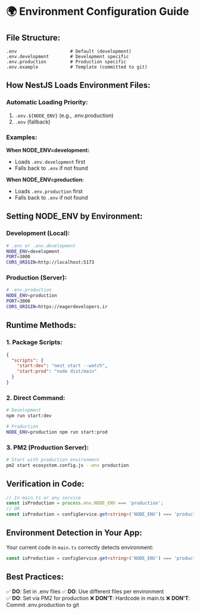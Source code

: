 # 🌍 Environment Configuration Guide

## File Structure:
```
.env                    # Default (development)
.env.development        # Development specific  
.env.production         # Production specific
.env.example            # Template (committed to git)
```

## How NestJS Loads Environment Files:

### Automatic Loading Priority:
1. `.env.${NODE_ENV}`     (e.g., .env.production)
2. `.env`                 (fallback)

### Examples:

**When NODE_ENV=development:**
- Loads `.env.development` first
- Falls back to `.env` if not found

**When NODE_ENV=production:**  
- Loads `.env.production` first
- Falls back to `.env` if not found

## Setting NODE_ENV by Environment:

### Development (Local):
```bash
# .env or .env.development
NODE_ENV=development
PORT=3000
CORS_ORIGIN=http://localhost:5173
```

### Production (Server):
```bash  
# .env.production
NODE_ENV=production
PORT=3000
CORS_ORIGIN=https://eagerdevelopers.ir
```

## Runtime Methods:

### 1. Package Scripts:
```json
{
  "scripts": {
    "start:dev": "nest start --watch",
    "start:prod": "node dist/main"
  }
}
```

### 2. Direct Command:
```bash
# Development
npm run start:dev

# Production  
NODE_ENV=production npm run start:prod
```

### 3. PM2 (Production Server):
```bash
# Start with production environment
pm2 start ecosystem.config.js --env production
```

## Verification in Code:
```typescript
// In main.ts or any service
const isProduction = process.env.NODE_ENV === 'production';
// OR
const isProduction = configService.get<string>('NODE_ENV') === 'production';
```

## Environment Detection in Your App:
Your current code in `main.ts` correctly detects environment:
```typescript
const isProduction = configService.get<string>('NODE_ENV') === 'production';
```

## Best Practices:
✅ **DO**: Set in .env files
✅ **DO**: Use different files per environment  
✅ **DO**: Set via PM2 for production
❌ **DON'T**: Hardcode in main.ts
❌ **DON'T**: Commit .env.production to git